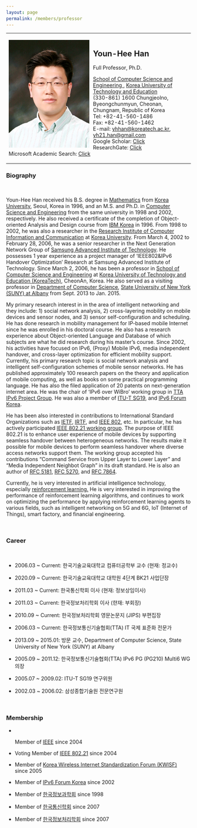 ```yaml
---
layout: page
permalink: /members/professor
---
```


<section>
    <div class="row">
        <div class="">
            <table class="board-list">
                <tbody>
                <tr>
                    <td><br>
                        <img src="/assets/images/yhhan.png" width="220" style="float:left; margin-right: 10px">
                        <p></p>
                        <div style="margin-top: -5px !important">
                            <h2 class="text-left">
                                <strong>Youn-Hee Han</strong><br>
                            </h2>
                            <p> Full Professor, Ph.D. </p>
                            <p>
                                <a target="_blank" href="http://cse.koreatech.ac.kr/">
                                    School of Computer Science and Engineering
                                </a>,
                                <a target="_blank" href="http://www.koreatech.ac.kr/">
                                    Korea University of Technology and Education
                                </a> <br>
                                (330-861) 1600
                                Chungjeolno,
                                Byeongchunmyun, Cheonan, Chungnam, Republic of Korea <br> Tel:
                                +82-41-560-1486 <br> Fax: +82-41-560-1462 <br> E-mail: <a
                                    class="Normal"
                                    href="mailto:yhhan@koreatech.ac.kr">yhhan@koreatech.ac.kr</a>,
                                <a class="Normal" href="mailto:yh21.han@gmail.com">yh21.han@gmail.com</a>
                                <br>Google Scholar: <a
                                    href="https://scholar.google.com/citations?user=pysOrMsAAAAJ&hl=ko&oi=sra"
                                    target="_blank">Click</a>
                                <br>ResearchGate: <a
                                    href="https://www.researchgate.net/profile/Youn-Hee_Han"
                                    target="_blank">Click</a>
                                <br>Microsoft Academic Search: <a
                                    href="https://academic.microsoft.com/author/2508003427/publication/search?q=Youn-Hee%20Han"
                                    target="_blank">Click</a>
                            </p>
                        </div>
                    </td>
                </tr>
                </tbody>
            </table>
            <h3 class="title-level-2">Biography<br></h3>
            <br/>
            <p>
                Youn-Hee Han received his B.S. degree in <a class="Normal" target="_blank" href="http://elie.korea.ac.kr/">Mathematics</a> from <a class="Normal" target="_blank" href="http://www.korea.ac.kr/">Korea University</a>, Seoul, Korea in 1996, and an M.S. and Ph.D. in <a class="Normal" target="_blank" href="http://cs.korea.ac.kr/">Computer Science and Engineering</a> from the same university in 1998 and 2002, respectively.
                He also received a certificate of the completion of Object-oriented Analysis and Design course from <a class="Normal" target="_blank" href="http://www.ibm.com/kr/">IBM Korea</a> in 1996. From 1998 to 2002, he was also a researcher in the <a
                    class="Normal" target="_blank"
                    href="http://link.koreatech.ac.kr/ ~ linkwiki/twiki/cgi-bin/edit/Main/From%201999%20to%202005.8,%20he%20was%20a%20researcher%20in%20the%20Research%20Institute%20of%20Computer%20Information%20and%20Communication%20at%20Korea%20University.">Research
                Institute of Computer Information and Communication</a> at <a class="Normal"
                                                                              target="_blank"
                                                                              href="http://www.korea.ac.kr/">Korea
                University</a>. From March 4, 2002 to February 28, 2006, he was a senior
                researcher
                in the Next Generation Network Group of <a class="Normal" target="_blank"
                                                           href="http://www.sait.samsung.co.kr/main.jsp">Samsung
                Advanced Institute of Technology</a>. He possesses 1 year experience as a
                project
                manager of ‘IEEE802&amp;IPv6 Handover Optimization’ Research at Samsung
                Advanced
                Institute of Technology. Since March 2, 2006, he has been a professor in <a
                    class="Normal" target="_blank" href="http://cse.koreatech.ac.kr/">School
                of
                Computer Science and Engineering</a> at <a class="Normal" target="_blank"
                                                           href="http://www.koreatech.ac.kr/">Korea
                University of Technology and Education (KoreaTech)</a>, CheonAn, Korea. He
                also
                served as a visiting professor in <a href="http://www.cs.albany.edu/"
                                                     target="_blank">Department of Computer
                Science</a>, <a href="http://www.albany.edu/" target="_blank">State
                University of
                New York (SUNY) at Albany</a> from Sept. 2013 to Jan. 2015.
            </p>
            <p>
                My primary research interest in in the area of intelligent networking and
                they
                include: 1) social network analysis, 2) cross-layering mobility on mobile
                devices
                and sensor nodes, and 3) sensor self-configuration and scheduling. He has
                done
                research in mobility management for IP-based mobile Internet since he was
                enrolled
                in his doctoral course. He also has a research experience about
                Object-oriented
                Language and Database of which subjects are what he did research during his
                master’s
                course. Since 2002, his activities have focused on IPv6, (Proxy) Mobile
                IPv6, media
                independent handover, and cross-layer optimization for efficient mobility
                support.
                Currently, his primary research topic is social network analysis and
                intelligent
                self-configuration schemes of mobile sensor networks. He has published
                approximately
                100 research papers on the theory and application of mobile computing, as
                well as
                books on some practical programming language. He has also the filed
                application of
                20 patents on next-generation internet area. He was the chair of ‘IPv6 over
                WiBro’
                working group in <a class="Normal" target="_blank"
                                    href="http://link.koreatech.ac.kr/ ~ linkwiki/twiki/cgi-bin/edit/Main/www.tta.or.kr">TTA</a>
                <a class="Normal" target="_blank"
                   href="http://www.tta.or.kr/Home2003/committee/CommitToR.jsp?commit_code=PG210">IPv6
                    Project Group</a>. He was also a member of <a class="Normal"
                                                                  target="_blank"
                                                                  href="http://www.itu.int/ITU-T/studygroups/com19/index.asp">ITU-T
                SG19</a>, and <a class="Normal" target="_blank"
                                 href="http://www.ipv6.or.kr/">IPv6
                Forum Korea</a>.
            </p>
            <p>He has been also interested in contributions to International Standard Organizations
                such as
                <a class="Normal" target="_blank" href="http://www.ietf.org/">IETF</a>, <a
                        class="Normal"
                        target="_blank"
                        href="http://www.irtf.org/">IRTF</a>,
                and <a class="Normal" target="_blank" href="http://www.ieee802.org/">IEEE 802</a>,
                etc. In
                particular, he has actively participated <a class="Normal" target="_blank"
                                                            href="http://www.ieee802.org/21/">IEEE
                    802.21
                    working group</a>. The purpose of IEEE 802.21 is to enhance user experience of
                mobile
                devices by supporting seamless handover between heterogeneous networks. The results
                make it
                possible for mobile devices to perform seamless handover where diverse access
                networks
                support them. The working group accepted his contributions “Command Service from
                Upper Layer
                to Lower Layer” and “Media Independent Neighbot Graph” in its draft standard. He is
                also an
                author of <a href="https://tools.ietf.org/html/rfc5181" target="_blank">RFC 5181</a>, <a href="https://tools.ietf.org/html/rfc5270" target="_blank">RFC 5270</a>, and <a href="https://tools.ietf.org/html/rfc7864" target="_blank">RFC 7864</a>.
            </p>
            <p>
                Currently, he is very interested in artificial intelligence technology, especially
                <a href="https://en.wikipedia.org/wiki/Reinforcement_learning" target="_blank">reinforcement learning.</a>
                He is very interested in improving the performance of reinforcement learning algorithms, and continues to work
                on optimizing the performance by applying reinforcement learning agents to various fields, such as intelligent networking on 5G and 6G,
                IoT (Internet of Things), smart factory, and financial engineering.
            </p>
            <br>
            <h3 class="title-level-2">Career</h3>
            <ul>
                <br>
                <li>
                    <p>2006.03 ~ Current: 한국기술교육대학교 컴퓨터공학부 교수 (현재: 정교수)</p>
                </li>
                <li>
                    <p>2020.09 ~ Current: 한국기술교육대학교 대학원 4단계 BK21 사업단장</p>
                </li>
                <li>
                    <p>2011.03 ~ Current: 한국통신학회 이사 (현재: 정보상임이사)</p>
                </li>
                <li>
                    <p>2011.03 ~ Current: 한국정보처리학회 이사 (햔재: 부회장)</p>
                </li>
                <li>
                    <p>2010.09 ~ Current: 한국정보처리학회 영문논문지 (JIPS) 부편집장</p>
                </li>
                <li>
                    <p>2006.03 ~ Current: 한국정보통신기술협회(TTA) IT 국제 표준화 전문가</p>
                </li>
                <li>
                    <p>2013.09 ~ 2015.01: 방문 교수, Department of Computer Science, State University of New York
                        (SUNY) at Albany</p>
                </li>
                <li>
                    <p>2005.09 ~ 2011.12: 한국정보통신기술협회(TTA) IPv6 PG (PG210) Multi6 WG 의장</p>
                </li>
                <li>
                    <p>2005.07 ~ 2009.02: ITU-T SG19 연구위원</p>
                </li>
                <li>
                    <p>2002.03 ~ 2006.02: 삼성종합기술원 전문연구원</p><br>
                </li>
            </ul>
            <h3 class="title-level-2">Membership</h3>
            <ul>
                <li><br>
                    <p>Member of <a class="Normal" target="_blank"
                                    href="http://www.ieee.org/">IEEE</a>
                        since 2004</p>
                </li>
                <li>
                    <p>Voting Member of <a class="Normal" target="_blank"
                                           href="http://www.ieee802.org/21">IEEE
                        802.21</a> since 2004</p>
                </li>
                <li>
                    <p>Member of <a class="Normal" target="_blank" href="http://www.kwisforum.org/">Korea
                        Wireless Internet Standardization Forum (KWISF)</a> since 2005</p>
                </li>
                <li>
                    <p>Member of <a class="Normal" target="_blank" href="http://www.kwisforum.org/">IPv6
                        Forum Korea</a> since 2002</p>
                </li>
                <li>
                    <p>Member of <a class="Normal" target="_blank"
                                    href="http://www.kwisforum.org/">한국정보과학회</a> since 1998</p>
                </li>
                <li>
                    <p>Member of <a class="Normal" target="_blank"
                                    href="http://www.kwisforum.org/">한국통신학회</a> since 2007</p>
                </li>
                <li>
                    <p>Member of <a class="Normal" target="_blank"
                                    href="http://www.kips.or.kr/">한국정보처리학회</a> since 2007</p><br>
                </li>
            </ul>
        </div>
    </div>
    <div class="clear"></div>
</section>
